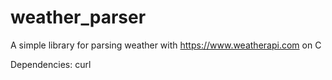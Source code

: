 # weather_parser
A simple library for parsing weather with https://www.weatherapi.com on C

Dependencies: curl
